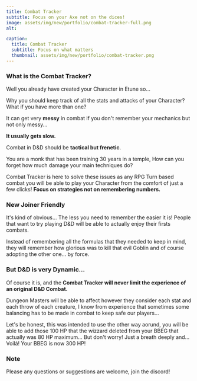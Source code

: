 ```yaml
---
title: Combat Tracker
subtitle: Focus on your Axe not on the dices!
image: assets/img/new/portfolio/combat-tracker-full.png
alt: 

caption:
  title: Combat Tracker
  subtitle: Focus on what matters
  thumbnail: assets/img/new/portfolio/combat-tracker.png
---
```


### What is the Combat Tracker?

Well you already have created your Character in Etune so...

Why you should keep track of all the stats and attacks of your Character? 
What if you have more than one? 

It can get very **messy** in combat if you don't remember your mechanics but not only messy... 

**It usually gets slow.**

Combat in D&D should be **tactical but frenetic**. 

You are a monk that has been training 30 years in a temple, How can you forget how much damage your main techniques do?

Combat Tracker is here to solve these issues as any RPG Turn based combat you will be able to play your Character from the comfort of just a few clicks! **Focus on strategies not on remembering numbers.**

### New Joiner Friendly

It's kind of obvious... The less you need to remember the easier it is! People that want to try playing D&D will be able to actually enjoy their firsts combats.

Instead of remembering all the formulas that they needed to keep in mind, they will remember how glorious was to kill that evil Goblin and of course adopting the other one... by force.

### But D&D is very Dynamic...

Of course it is, and the **Combat Tracker will never limit the experience of an original D&D Combat.**

Dungeon Masters will be able to affect however they consider each stat and each throw of each creature, I know from experience that sometimes some balancing has to be made in combat to keep safe our players... 

Let's be honest, this was intended to use the other way aorund, you will be able to add those 100 HP that the wizzard deleted from your BBEG that actually was 80 HP maximum... But don't worry! Just a breath deeply and... Voilá! Your BBEG is now 300 HP!

### Note

Please any questions or suggestions are welcome, join the discord!